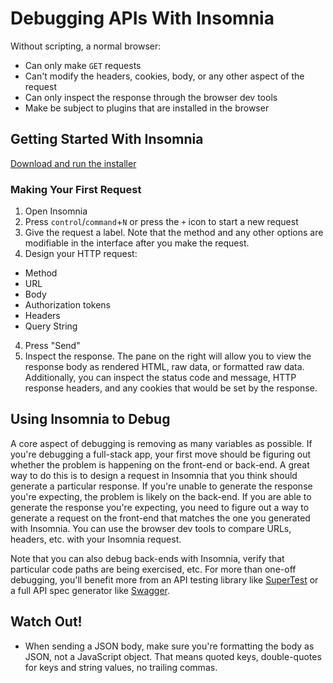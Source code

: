 # Debugging APIs With Insomnia

Without scripting, a normal browser:

* Can only make `GET` requests
* Can't modify the headers, cookies, body, or any other aspect of the request
* Can only inspect the response through the browser dev tools
* Make be subject to plugins that are installed in the browser

## Getting Started With Insomnia

[Download and run the installer](https://insomnia.rest/download)

### Making Your First Request

1. Open Insomnia
2. Press `control`/`command`+`N` or press the `+` icon to start a new request
3. Give the request a label. Note that the method and any other options are modifiable in the interface after you make the request.
3. Design your HTTP request:
  * Method
  * URL
  * Body
  * Authorization tokens
  * Headers
  * Query String
4. Press "Send"
5. Inspect the response. The pane on the right will allow you to view the response body as rendered HTML, raw data, or formatted raw data. Additionally, you can inspect the status code and message, HTTP response headers, and any cookies that would be set by the response.

## Using Insomnia to Debug

A core aspect of debugging is removing as many variables as possible. If you're debugging a full-stack app, your first move should be figuring out whether the problem is happening on the front-end or back-end. A great way to do this is to design a request in Insomnia that you think should generate a particular response. If you're unable to generate the response you're expecting, the problem is likely on the back-end. If you are able to generate the response you're expecting, you need to figure out a way to generate a request on the front-end that matches the one you generated with Insomnia. You can use the browser dev tools to compare URLs, headers, etc. with your Insomnia request.

Note that you can also debug back-ends with Insomnia, verify that particular code paths are being exercised, etc. For more than one-off debugging, you'll benefit more from an API testing library like [SuperTest](https://www.npmjs.com/package/supertest) or a full API spec generator like [Swagger](https://swagger.io/).

## Watch Out!

* When sending a JSON body, make sure you're formatting the body as JSON, not a JavaScript object. That means quoted keys, double-quotes for keys and string values, no trailing commas.
